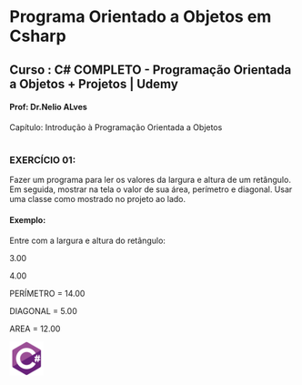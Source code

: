 
# Programa Orientado a Objetos em Csharp
## Curso : C# COMPLETO - Programação Orientada a Objetos + Projetos | Udemy 
#### Prof: Dr.Nelio ALves 

Capítulo: Introdução à Programação Orientada a Objetos
#

### EXERCÍCIO 01:
Fazer um programa para ler os valores da largura e altura de um retângulo. Em
seguida, mostrar na tela o valor de sua área, perímetro e diagonal. Usar uma classe
como mostrado no projeto ao lado.

#### Exemplo:

Entre com a largura e altura do retângulo:

3.00

4.00


PERÍMETRO = 14.00

DIAGONAL = 5.00

AREA = 12.00 

<img align="center" alt="Hudson-Csharp" height="60" width="60" src="https://raw.githubusercontent.com/devicons/devicon/master/icons/csharp/csharp-original.svg">



